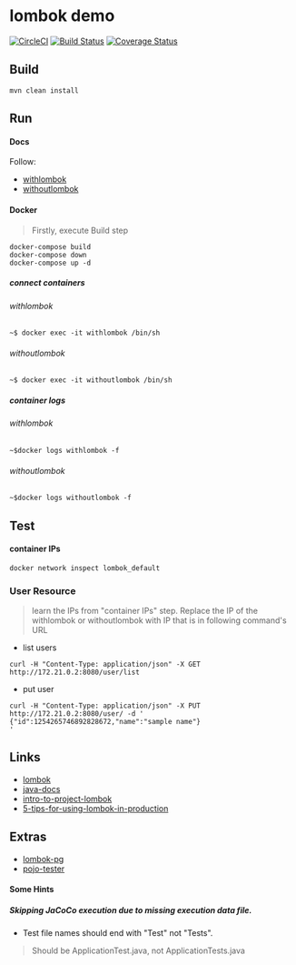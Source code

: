 # lombok demo

[![CircleCI](https://circleci.com/gh/rslvn/lombok.svg?style=svg)](https://circleci.com/gh/rslvn/lombok)
[![Build Status](https://travis-ci.org/rslvn/lombok.svg?branch=master)](https://travis-ci.org/rslvn/lombok)
[![Coverage Status](https://coveralls.io/repos/github/rslvn/lombok/badge.svg?branch=master)](https://coveralls.io/github/rslvn/lombok?branch=master)

## Build
```
mvn clean install
```

## Run
#### Docs
Follow:
- [withlombok](withlombok/README.md)
- [withoutlombok](withlombok/README.md)

#### Docker
> Firstly, execute Build step
```
docker-compose build
docker-compose down
docker-compose up -d
```

##### connect containers
###### withlombok
```
~$ docker exec -it withlombok /bin/sh

```
###### withoutlombok
```
~$ docker exec -it withoutlombok /bin/sh
```

##### container logs
###### withlombok
```
~$docker logs withlombok -f

```

###### withoutlombok
```
~$docker logs withoutlombok -f
```

## Test

#### container IPs
```
docker network inspect lombok_default
```

### User Resource

> learn the IPs from "container IPs" step. Replace the IP of the withlombok or withoutlombok with IP that is in following command's URL

- list users
```
curl -H "Content-Type: application/json" -X GET http://172.21.0.2:8080/user/list
```

- put user
```
curl -H "Content-Type: application/json" -X PUT http://172.21.0.2:8080/user/ -d '
{"id":1254265746892828672,"name":"sample name"}
'
```

## Links
- [lombok](https://projectlombok.org/)
- [java-docs](https://projectlombok.org/api/allclasses-noframe.html)
- [intro-to-project-lombok](https://www.baeldung.com/intro-to-project-lombok)
- [5-tips-for-using-lombok-in-production](https://dzone.com/articles/5-tips-for-using-lombok-in-production)

## Extras
- [lombok-pg](https://github.com/peichhorn/lombok-pg)
- [pojo-tester](https://www.pojo.pl/)


#### Some Hints

##### Skipping JaCoCo execution due to missing execution data file.
- Test file names should end with "Test" not "Tests". 
> Should be ApplicationTest.java, not ApplicationTests.java